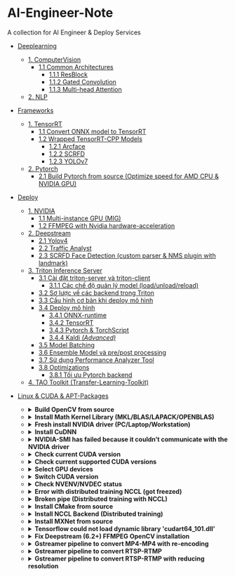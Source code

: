 # AI-Engineer-Note

A collection for AI Engineer & Deploy Services 


- [Deeplearning](Deeplearning)
    + [1. ComputerVision](Deeplearning/ComputerVision)
        + [1.1 Common Architectures](Deeplearning/ComputerVision)
            + [1.1.1 ResBlock](Deeplearning/ComputerVision/docs/resblock.md)
            + [1.1.2 Gated Convolution](Deeplearning/ComputerVision/docs/gated_convolution.md)
            + [1.1.3 Multi-head Attention](Deeplearning/ComputerVision/docs/multihead_attn.md)
    + [2. NLP](Deeplearning/NLP)
- [Frameworks](Framework)
    + [1. TensorRT](Framework/TensorRT)
        + [1.1 Convert ONNX model to TensorRT](Framework/TensorRT/docs/tutorial.md)
        + [1.2 Wrapped TensorRT-CPP Models](https://github.com/NNDam/TensorRT-CPP)
            + [1.2.1 Arcface](https://github.com/NNDam/TensorRT-CPP/tree/main/Arcface)
            + [1.2.2 SCRFD](https://github.com/NNDam/TensorRT-CPP/tree/main/SCRFD)
            + [1.2.3 YOLOv7](https://github.com/NNDam/TensorRT-CPP/tree/main/YOLOv7)
    + [2. Pytorch](Framework/Pytorch)
        + [2.1 Build Pytorch from source (Optimize speed for AMD CPU & NVIDIA GPU)](Framework/Pytorch/docs/build_from_source.md)
- [Deploy](Deploy)
    + [1. NVIDIA](Deploy/NVIDIA)
        + [1.1 Multi-instance GPU (MIG)](Deploy/NVIDIA/docs/multi_instance_gpu.md)
        + [1.2 FFMPEG with Nvidia hardware-acceleration](Deploy/NVIDIA/docs/nvidia_video_sdk.md)
    + [2. Deepstream](Deploy/Deepstream)
        + [2.1 Yolov4](Deploy/Deepstream/sample-yolov4)
        + [2.2 Traffic Analyst](Deploy/Deepstream/sample-ALPR)
        + [2.3 SCRFD Face Detection (custom parser & NMS plugin with landmark)](Deploy/Deepstream/sample-scrfd)
    + [3. Triton Inference Server](Deploy/Triton-inference-server)
        - [3.1 Cài đặt triton-server và triton-client](Deploy/Triton-inference-server/docs/install.md)
            + [3.1.1 Các chế độ quản lý model (load/unload/reload)](Deploy/Triton-inference-server/docs/model_management.md)
        - [3.2 Sơ lược về các backend trong Triton](Deploy/Triton-inference-server/docs/backend.md)
        - [3.3 Cấu hình cơ bản khi deploy mô hình](Deploy/Triton-inference-server/docs/model_configuration.md)
        - [3.4 Deploy mô hình](#)
            - [3.4.1 ONNX-runtime](Deploy/Triton-inference-server/docs/triton_onnx.md)
            - [3.4.2 TensorRT](Deploy/Triton-inference-server/docs/triton_tensorrt.md)
            - [3.4.3 Pytorch & TorchScript](Deploy/Triton-inference-server/docs/triton_pytorch.md)
            - [3.4.4 Kaldi <i>(Advanced)</i>](Deploy/Triton-inference-server/docs/triton_kaldi.md)
        - [3.5 Model Batching](Deploy/Triton-inference-server/docs/model_batching.md)
        - [3.6 Ensemble Model và pre/post processing](Deploy/Triton-inference-server/docs/model_ensemble.md)
        - [3.7 Sử dụng Performance Analyzer Tool](Deploy/Triton-inference-server/docs/perf_analyzer.md)
        - [3.8 Optimizations](#)
            + [3.8.1 Tối ưu Pytorch backend](Deploy/Triton-inference-server/docs/optimization_pytorch.md)
    + [4. TAO Toolkit (Transfer-Learning-Toolkit)](Deploy/Transfer-Learning-Toolkit)

- [Linux & CUDA & APT-Packages](Linux)
    + <details><summary><b>Build OpenCV from source</b></summary>

        - [Build OpenCV from source](docs/build_opencv.md)
        
        </details>

    + <details><summary><b>Install Math Kernel Library (MKL/BLAS/LAPACK/OPENBLAS)</b></summary>
        You are recommended to install all Math Kernel Library and then compile framework (e.g pytorch, mxnet) from source using custom config for optimization.</br>
        Install all LAPACK+BLAS:
        
        ```
        sudo apt install libjpeg-dev libpng-dev libblas-dev libopenblas-dev libatlas-base-dev liblapack-dev liblapacke-dev gfortran 
        ```
        
        Install MKL:
        
        ```
        # Get the key
        wget https://apt.repos.intel.com/intel-gpg-keys/GPG-PUB-KEY-INTEL-SW-PRODUCTS-2019.PUB
        # now install that key
        apt-key add GPG-PUB-KEY-INTEL-SW-PRODUCTS-2019.PUB
        # now remove the public key file exit the root shell
        rm GPG-PUB-KEY-INTEL-SW-PRODUCTS-2019.PUB
        # Add to apt
        sudo wget https://apt.repos.intel.com/setup/intelproducts.list -O /etc/apt/sources.list.d/intelproducts.list
        sudo sh -c 'echo deb https://apt.repos.intel.com/mkl all main > /etc/apt/sources.list.d/intel-mkl.list'
        # Install
        sudo apt-get update
        sudo apt-get install intel-mkl-2020.4-912
        ```
        
        </details>

    + <details><summary><b>Fresh install NVIDIA driver (PC/Laptop/Workstation)</b></summary>

        ```
        # Remove old packages
        sudo apt-get remove --purge '^nvidia-.*'
        sudo apt-get install ubuntu-desktop
        sudo apt-get --purge remove "*cublas*" "cuda*"
        sudo apt-get --purge remove "*nvidia*"
        sudo add-apt-repository --remove ppa:graphics-drivers/ppa
        sudo rm /etc/X11/xorg.conf
        sudo apt autoremove
        sudo reboot
        
        # After restart
        sudo ubuntu-drivers devices
        sudo ubuntu-drivers autoinstall
        sudo reboot
        ```
        
        </details>
        
    + <details><summary><b>Install CuDNN</b></summary>
    
        Install keyring: https://docs.nvidia.com/cuda/cuda-installation-guide-linux/#network-repo-installation-for-ubuntu</br>
        Install CuDNN9 with CUDA 11
        ```
        sudo apt-get update
        sudo apt-get -y install cudnn9-cuda-11
        ```
    
    </details>
    
    + <details><summary><b>NVIDIA-SMI has failed because it couldn’t communicate with the NVIDIA driver</b></summary>
  
        First, make sure that you have "Fresh install NVIDIA driver". If not work, try this bellow
          
        - Make sure the package nvidia-prime is installed:
        
        ```
        sudo apt install nvidia-prime
        ```
        
        Afterwards, run
        ```
        sudo prime-select nvidia
        ```
        
        - Make sure that NVIDIA is not in blacklist
          
        ```
        grep nvidia /etc/modprobe.d/* /lib/modprobe.d/*
        ```
        
        to find a file containing ```blacklist nvidia``` and remove it, then run
        
        ```
        sudo update-initramfs -u
        ```
 
        Get boot log
      
        ```
        journalctl -b | grep NVIDIA
        ```
        
        - If get error ```This PCI I/O region assigned to your NVIDIA device is invalid```:
        
        ```
        sudo nano /etc/default/grub
        ```
        
        edit ```GRUB_CMDLINE_LINUX_DEFAULT="quiet splash pci=realloc=off"```
        
        ```
        sudo update-grub
        sudo reboot
        ```
        
        </details>

    + <details><summary><b>Check current CUDA version</b></summary>

        ```
        nvcc --version
        ```
        
        </details>

    + <details><summary><b>Check current supported CUDA versions</b></summary>

        ```
        ls /usr/local/
        ```
        
        </details>

    + <details><summary><b>Select GPU devices</b></summary>

        ```
        CUDA_VISIBLE_DEVICES=<index-of-devices> <command>
        CUDA_VISIBLE_DEVICES=0 python abc.py
        CUDA_VISIBLE_DEVICES=0 ./sample.sh
        CUDA_VISIBLE_DEVICES=0,1,2,3 python abc.py
        CUDA_VISIBLE_DEVICES=0,1,2,3 ./sample.sh
        ```
        
        </details>

    + <details><summary><b>Switch CUDA version</b></summary>

        ```
        CUDA_VER=11.3
        export PATH="/usr/local/cuda-$CUDA_VER/bin:$PATH"
        export LD_LIBRARY_PATH=/usr/local/cuda-$CUDA_VER/lib64${LD_LIBRARY_PATH:+:${LD_LIBRARY_PATH}}
        ```
        
        </details>

    + <details><summary><b>Check NVENV/NVDEC status</b></summary>
        
        ```
        nvidia-smi dmon
        ```
        see the tab **%enc** and **%dec**
        </details>

    + <details><summary><b>Error with distributed training NCCL (got freezed)</b></summary>
        
        ```
        export NCCL_P2P_DISABLE="1"
        ```
        
        </details>

    + <details><summary><b>Broken pipe (Distributed training with NCCL)</b></summary>
        Run training with args
        
        ```
        NCCL_DEBUG=INFO TORCH_CPP_LOG_LEVEL=INFO TORCH_DISTRIBUTED_DEBUG=INFO torchrun ...
        ```
        
        to gather **socket name** (e.g ```eno1```)
      
        ```
        NCCL INFO NET/IB : No device found.
        rnd3:77634:79720 [0] NCCL INFO NET/Socket : Using [0]eno1:10.9.3.241<0>
        rnd3:77634:79720 [0] NCCL INFO Using network Socket
        ```
        
        In other nodes, run with arg
      
        ```
        NCCL_SOCKET_IFNAME=eno1    
        ```
        
        </details>


    + <details><summary><b>Install CMake from source</b></summary>
        
        ```
        version=3.23
        build=2 ## don't modify from here
        mkdir ~/temp
        cd ~/temp
        wget https://cmake.org/files/v$version/cmake-$version.$build.tar.gz
        tar -xzvf cmake-$version.$build.tar.gz
        cd cmake-$version.$build/
        ./bootstrap
        make -j8
        sudo make install
        ```
        
        </details>
        
    + <details><summary><b>Install NCCL Backend (Distributed training)</b></summary>
        
        ```
        wget https://developer.download.nvidia.com/compute/cuda/repos/ubuntu2004/x86_64/cuda-keyring_1.0-1_all.deb
        sudo dpkg -i cuda-keyring_1.0-1_all.deb
        sudo apt-get update
        sudo apt install libnccl2 libnccl-dev
        ```
        
        </details>
        
    + <details><summary><b>Install MXNet from source</b></summary>
        
        ```
        git clone --recursive --branch 1.9.1 https://github.com/apache/incubator-mxnet.git mxnet
        cd mxnet
        cp config/linux_gpu.cmake config.cmake
        rm -rf build
        mkdir -p build && cd build
        cmake -DUSE_CUDA=ON -DUSE_CUDNN=OFF -DUSE_MKL_IF_AVAILABLE=OFF -DUSE_MKLDNN=OFF -DUSE_OPENMP=OFF -DUSE_OPENCV=ON -DUSE_BLAS=open ..
        make -j32
        cd ../python
        pip install --user -e .
        ```
        
        </details>

  
    + <details><summary><b>Tensorflow could not load dynamic library 'cudart64_101.dll'</b></summary>
        For above example tensorflow would require CUDA 10.1, please switch to CUDA 10.1 or change tensorflow version which compatible with CUDA version, check here: https://www.tensorflow.org/install/source#gpu
        </details>


    + <details><summary><b>Fix Deepstream (6.2+) FFMPEG OpenCV installation</b></summary>
        Fix some errors about undefined reference & not found of libavcodec, libavutil, libvpx, ...
          
        ```
        apt-get install --reinstall --no-install-recommends -y libavcodec58 libavcodec-dev libavformat58 libavformat-dev libavutil56 libavutil-dev gstreamer1.0-libav
        apt install --reinstall gstreamer1.0-plugins-good
        apt install --reinstall libvpx6 libx264-155 libx265-179 libmpg123-0 libmpeg2-4 libmpeg2encpp-2.1-0
        gst-inspect-1.0 | grep 264
        rm ~/.cache/gstreamer-1.0/registry.x86_64.bin
        apt install --reinstall libx264-155
        apt-get install gstreamer1.0-libav
        apt-get install --reinstall gstreamer1.0-plugins-ugly
        ```
        
        </details>

    + <details><summary><b>Gstreamer pipeline to convert MP4-MP4 with re-encoding</b></summary>

        ```
        gst-launch-1.0 filesrc location="<path-to-input>" ! qtdemux ! video/x-h264 ! h264parse ! avdec_h264 ! videoconvert ! x264enc ! h264parse ! qtmux ! filesink location=<path-to-output>
        ```
        
        </details>
  
    + <details><summary><b>Gstreamer pipeline to convert RTSP-RTMP</b></summary>

        ```
        gst-launch-1.0 rtspsrc location='rtsp://<path-to-rtsp-input>' ! rtph264depay ! h264parse ! flvmux ! rtmpsink location='rtmp://rtmp://<path-to-rtmp-output>'
        ```
        
        </details>

    + <details><summary><b>Gstreamer pipeline to convert RTSP-RTMP with reducing resolution</b></summary>

        ```
        gst-launch-1.0 rtspsrc location='rtsp://<path-to-rtsp-input>' ! rtpbin ! rtph264depay ! h264parse ! avdec_h264 ! videoconvert ! videoscale ! video/x-raw,width=640,height=640 ! x264enc ! h264parse ! flvmux streamable=true ! rtmpsink location='rtmp://<path-to-rtmp-output>'
        ```

        </details>  
